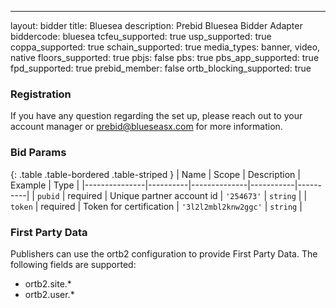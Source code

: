 ---
layout: bidder
title: Bluesea
description: Prebid Bluesea Bidder Adapter
biddercode: bluesea
tcfeu_supported: true
usp_supported: true
coppa_supported: true
schain_supported: true
media_types: banner, video, native
floors_supported: true
pbjs: false
pbs: true
pbs_app_supported: true
fpd_supported: true
prebid_member: false
ortb_blocking_supported: true

### Registration

If you have any question regarding the set up, please reach out to your account manager or <prebid@blueseasx.com> for more information.

### Bid Params

{: .table .table-bordered .table-striped }
| Name          | Scope    | Description  | Example   | Type     |
|---------------|----------|--------------|-----------|----------|
| `pubid` | required | Unique partner account id | `'254673'` | `string` |
| `token` | required | Token for certification | `'3l2l2mbl2knw2ggc'` | `string` |

### First Party Data
Publishers can use the ortb2 configuration to provide First Party Data. The following fields are supported:
- ortb2.site.*
- ortb2.user.*

